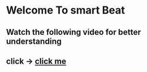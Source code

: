 
# Welcome To smart Beat

## Watch the following video for better understanding

## click -> <a href = "https://drive.google.com/file/d/1UIEpy9KKftNCfGvZ2dxHtVxP5-KFghym/view?usp=sharing" target="_blank"> click me </a>


